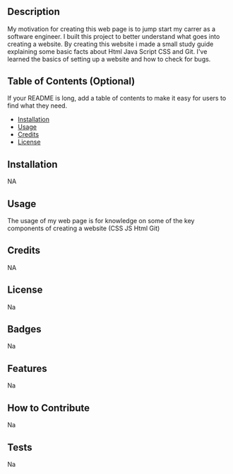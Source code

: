 # <Prework Study Guide for New Coders>

## Description

My motivation for creating this web page is to jump start my carrer as a software engineer. I built this project to better understand what goes into creating a website. By creating this website i made a small study guide explaining some basic facts about Html Java Script CSS and Git. I've learned the basics of setting up a website and how to check for bugs.

## Table of Contents (Optional)

If your README is long, add a table of contents to make it easy for users to find what they need.

- [Installation](#installation)
- [Usage](#usage)
- [Credits](#credits)
- [License](#license)

## Installation

NA

## Usage

The usage of my web page is for knowledge on some of the key components of creating a website (CSS JS Html Git)

## Credits

NA 

## License

Na 

## Badges

Na

## Features

Na

## How to Contribute

Na

## Tests

Na
